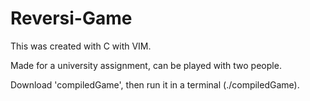 # Reversi-Game
  This was created with C with VIM. 
  
  Made for a university assignment, can be played with two people.
  
  Download 'compiledGame', then run it in a terminal (./compiledGame).

